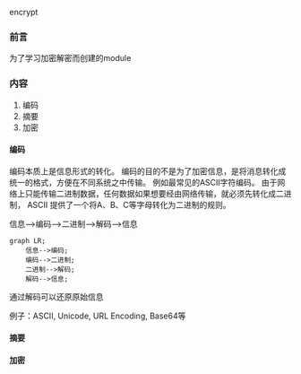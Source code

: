 encrypt

### 前言

为了学习加密解密而创建的module

### 内容

1. 编码
2. 摘要
3. 加密

#### 编码

编码本质上是信息形式的转化。 编码的目的不是为了加密信息，是将消息转化成统一的格式，方便在不同系统之中传输。 例如最常见的ASCII字符编码。 由于网络上只能传输二进制数据，任何数据如果想要经由网络传输，就必须先转化成二进制， ASCII
提供了一个将A、B、C等字母转化为二进制的规则。

信息—>编码—>二进制—>解码—>信息

```mermaid
graph LR;
    信息-->编码;
    编码-->二进制;
    二进制-->解码;
    解码-->信息;
```

通过解码可以还原原始信息

例子：ASCII, Unicode, URL Encoding, Base64等

#### 摘要

#### 加密